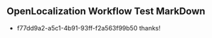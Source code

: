 ## OpenLocalization Workflow Test MarkDown
* f77dd9a2-a5c1-4b91-93ff-f2a563f99b50 
thanks!<!--HONumber=Mar16_HO2-->
